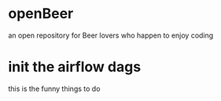 # openBeer
an open repository for Beer lovers who happen to enjoy coding
# init the airflow dags
this is the funny things to do